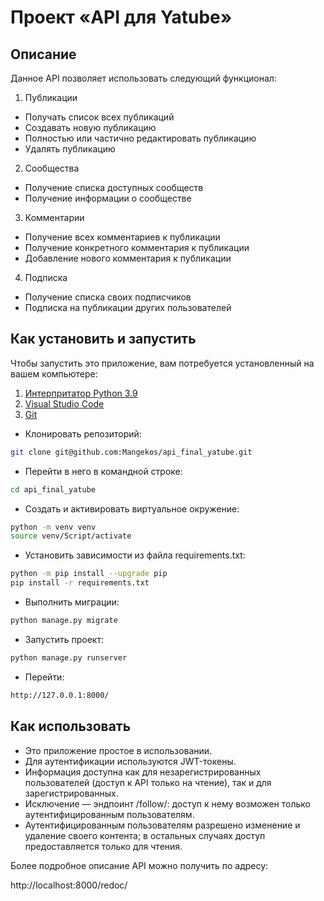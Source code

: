 # Проект «API для Yatube»
## Описание

Данное API позволяет использовать следующий функционал:

1. Публикации

- Получать список всех публикаций
- Создавать новую публикацию
- Полностью или частично редактировать публикацию
- Удалять публикацию

2. Сообщества

- Получение списка доступных сообществ
- Получение информации о сообществе

3. Комментарии

- Получение всех комментариев к публикации
- Получение конкретного комментария к публикации
- Добавление нового комментария к публикации

4. Подписка

- Получение списка своих подписчиков
- Подписка на публикации других пользователей


## Как установить и запустить

Чтобы запустить это приложение, вам потребуeтся установленный на вашем компьютере:
1) [Интерпритатор Python 3.9](https://www.python.org/downloads/release/python-390/)
2) [Visual Studio Code](https://code.visualstudio.com/download)
3) [Git](https://code.visualstudio.com/download)

- Клонировать репозиторий:

```sh
git clone git@github.com:Mangekos/api_final_yatube.git
```

- Перейти в него в командной строке:

```sh
cd api_final_yatube
```

- Cоздать и активировать виртуальное окружение:

```sh
python -m venv venv
source venv/Script/activate
```

- Установить зависимости из файла requirements.txt:

``` sh
python -m pip install --upgrade pip
pip install -r requirements.txt
```

- Выполнить миграции:

```sh
python manage.py migrate
```

- Запустить проект:

```sh
python manage.py runserver
```

- Перейти:

```sh
http://127.0.0.1:8000/
```

## Как использовать

- Это приложение простое в использовании.
- Для аутентификации используются JWT-токены.
- Информация доступна как для незарегистрированных пользователей (доступ к API только на чтение), так и для зарегистрированных.
- Исключение — эндпоинт /follow/: доступ к нему возможен только аутентифицированным пользователям.
- Аутентифицированным пользователям разрешено изменение и удаление своего контента; в остальных случаях доступ предоставляется только для чтения.

Более подробное описание API можно получить по адресу:

http://localhost:8000/redoc/
